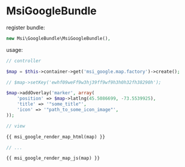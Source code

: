 MsiGoogleBundle
===============

register bundle:

``` php
new Msi\GoogleBundle\MsiGoogleBundle(),
```

usage:

``` php
// controller

$map = $this->container->get('msi_google.map.factory')->create();

// $map->setKey('ewhf09weFf9w3hj39ff9wf9h3h0h32fh38290h');

$map->addOverlay('marker', array(
    'position' => $map->latlng(45.5086699, -73.5539925),
    'title' => '"some_title"',
    'icon' => '"path_to_some_icon_image"',
));

// view

{{ msi_google_render_map_html(map) }}

// ...

{{ msi_google_render_map_js(map) }}
```
